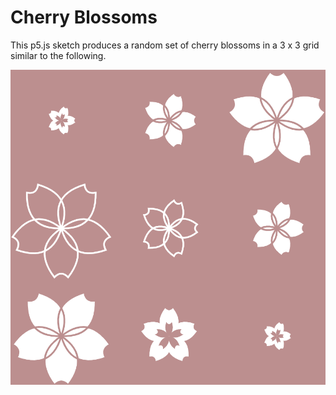 # Cherry Blossoms 

This p5.js sketch produces a random set of cherry blossoms in a 3 x 3 grid similar to the following.

![Cherry Blossoms](cherry-blossoms.png "Cherry Blossoms")